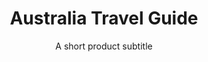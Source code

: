 ---
layout: product-ebooks
title: Australia Travel Guide
subtitle: A short product subtitle
description: Lorem ipsum dolor sit amet consectetur adipisicing elit. Quod, illo. Optio blanditiis similique recusandae obcaecati aliquid, quis perferendis sequi ratione provident tempora maxime consequuntur possimus commodi a! Ipsam, quae dolore?
product_url: www.google.com
featured: true
featured-image: /uploads/travel/blog-5.png
related-image: /uploads/travel/blog-4.png
featured-image-alt: before and after product name preset
product-description: Lorem ipsum dolor sit amet consectetur adipisicing elit. Quod, illo. Optio blanditiis similique recusandae obcaecati aliquid, quis perferendis sequi ratione provident tempora maxime consequuntur possimus commodi a! Ipsam, quae dolore? Lorem ipsum dolor sit amet consectetur adipisicing elit. Quod, illo. Optio blanditiis similique recusandae obcaecati aliquid.
before-image: /uploads/travel/blog-3.png
after-image: /uploads/travel/blog-4.png
comparison-images:
  - before-image: /uploads/travel/blog-5.png
    after-image: /uploads/travel/blog-3.png
  - before-image: /uploads/travel/blog-4.png
    after-image: /uploads/travel/blog-5.png
  - before-image: /uploads/travel/blog-3.png
    after-image: /uploads/travel/blog-4.png
  - before-image: /uploads/travel/blog-3.png
    after-image: /uploads/travel/blog-4.png
  - before-image: /uploads/travel/blog-5.png
    after-image: /uploads/travel/blog-3.png
  - before-image: /uploads/travel/blog-4.png
    after-image: /uploads/travel/blog-5.png
faqs:
  - question: Frequently asked question 1
    description: Lorem ipsum dolor sit amet consectetur adipisicing elit. Quod, illo. Optio blanditiis similique recusandae obcaecati aliquid, quis perferendis sequi ratione provident tempora maxime consequuntur possimus commodi a! Ipsam, quae dolore? 
  - question: Frequently asked question 2
    description: Lorem ipsum dolor sit amet consectetur adipisicing elit. Quod, illo. Optio blanditiis similique recusandae obcaecati aliquid
  - question: Frequently asked question 3
    description: Lorem ipsum dolor sit amet consectetur adipisicing elit. Quod, illo. Optio blanditiis similique recusandae obcaecati aliquid, dolore? 
  - question: Frequently asked question 4
    description: Lorem ipsum dolor, quis perferendis sequi ratione provident tempora maxime consequuntur possimus commodi a! Ipsam, quae dolore?
categories:
  - travel
  - life
price: $42
slug: e-book-australia
---